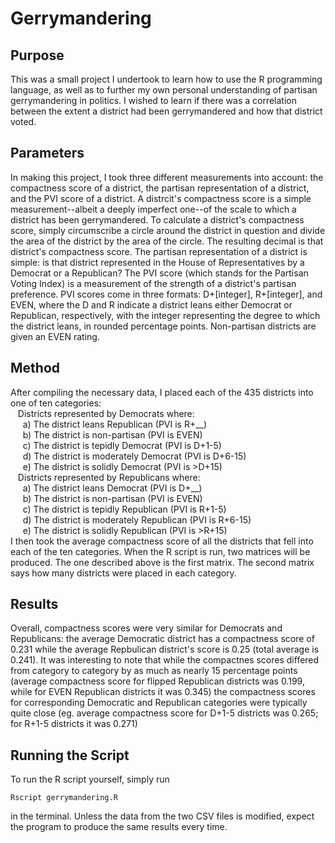 
# Gerrymandering

## Purpose
This was a small project I undertook to learn how to use the R programming language, as well as to further my own personal understanding of partisan gerrymandering in politics.  I wished to learn if there was a correlation between the extent a district had been gerrymandered and how that district voted.

## Parameters
In making this project, I took three different measurements into account: the compactness score of a district, the partisan representation of a district, and the PVI score of a district.  A distrcit's compactness score is a simple measurement--albeit a deeply imperfect one--of the scale to which a district has been gerrymandered.  To calculate a district's compactness score, simply circumscribe a circle around the district in question and divide the area of the district by the area of the circle.  The resulting decimal is that district's compactness score.  The partisan representation of a district is simple: is that district represented in the House of Representatives by a Democrat or a Republican?  The PVI score (which stands for the Partisan Voting Index) is a measurement of the strength of a district's partisan preference.  PVI scores come in three formats: D+[integer], R+[integer], and EVEN, where the D and R indicate a district leans either Democrat or Republican, respectively, with the integer representing the degree to which the district leans, in rounded percentage points.  Non-partisan districts are given an EVEN rating.

## Method
After compiling the necessary data, I placed each of the 435 districts into one of ten categories:<br />
&nbsp;&nbsp;&nbsp;Districts represented by Democrats where:<br />
&nbsp;&nbsp;&nbsp;&nbsp;&nbsp;a) The district leans Republican (PVI is R+\_\_)<br />
&nbsp;&nbsp;&nbsp;&nbsp;&nbsp;b) The district is non-partisan (PVI is EVEN)<br />
&nbsp;&nbsp;&nbsp;&nbsp;&nbsp;c) The district is tepidly Democrat (PVI is D+1-5)<br />
&nbsp;&nbsp;&nbsp;&nbsp;&nbsp;d) The district is moderately Democrat (PVI is D+6-15)<br />
&nbsp;&nbsp;&nbsp;&nbsp;&nbsp;e) The district is solidly Democrat (PVI is >D+15)<br />
&nbsp;&nbsp;&nbsp;Districts represented by Republicans where:<br />
&nbsp;&nbsp;&nbsp;&nbsp;&nbsp;a) The district leans Democrat (PVI is D+\_\_)<br />
&nbsp;&nbsp;&nbsp;&nbsp;&nbsp;b) The district is non-partisan (PVI is EVEN)<br />
&nbsp;&nbsp;&nbsp;&nbsp;&nbsp;c) The district is tepidly Republican (PVI is R+1-5)<br />
&nbsp;&nbsp;&nbsp;&nbsp;&nbsp;d) The district is moderately Republican (PVI is R+6-15)<br />
&nbsp;&nbsp;&nbsp;&nbsp;&nbsp;e) The district is solidly Republican (PVI is >R+15)<br />
I then took the average compactness score of all the districts that fell into each of the ten categories.  When the R script is run, two matrices will be produced.  The one described above is the first matrix.  The second matrix says how many districts were placed in each category.

## Results
Overall, compactness scores were very similar for Democrats and Republicans: the average Democratic district has a compactness score of 0.231 while the average Repbulican district's score is 0.25 (total average is 0.241).  It was interesting to note that while the compactnes scores differed from category to category by as much as nearly 15 percentage points (average compactness score for flipped Republican districts was 0.199, while for EVEN Republican districts it was 0.345) the compactness scores for corresponding Democratic and Republican categories were typically quite close (eg. average compactness score for D+1-5 districts was 0.265; for R+1-5 districts it was 0.271)

## Running the Script
To run the R script yourself, simply run
```
Rscript gerrymandering.R
```
in the terminal.  Unless the data from the two CSV files is modified, expect the program to produce the same results every time.


